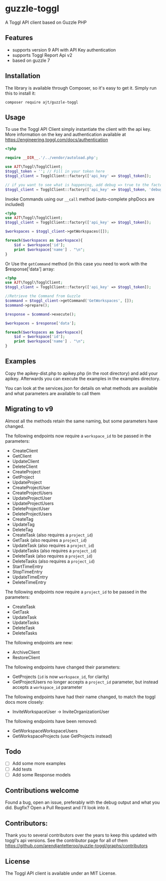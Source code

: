 guzzle-toggl
============

A Toggl API client based on Guzzle PHP

## Features

* supports version 9 API with API Key authentication
* supports Toggl Report Api v2 
* based on guzzle 7 

## Installation

The library is available through Composer, so it's easy to get it. 
Simply run this to install it:

    composer require ajt/guzzle-toggl

## Usage
    
To use the Toggl API Client simply instantiate the client with the api key.
More information on the key and authentication available at https://engineering.toggl.com/docs/authentication

```php
<?php

require __DIR__.'/../vendor/autoload.php';

use AJT\Toggl\TogglClient;
$toggl_token = ''; // Fill in your token here
$toggl_client = TogglClient::factory(['api_key' => $toggl_token]);

// if you want to see what is happening, add debug => true to the factory call
$toggl_client = TogglClient::factory(['api_key' => $toggl_token, 'debug' => true]); 
```

Invoke Commands using our `__call` method (auto-complete phpDocs are included)

```php
<?php 
use AJT\Toggl\TogglClient;
$toggl_client = TogglClient::factory(['api_key' => $toggl_token]);

$workspaces = $toggl_client->getWorkspaces([]);

foreach($workspaces as $workspace){
	$id = $workspace['id'];
	print $workspace['name'] . "\n";
}
``` 

Or Use the `getCommand` method (in this case you need to work with the $response['data'] array:

```php
<?php 
use AJT\Toggl\TogglClient;
$toggl_client = TogglClient::factory(['api_key' => $toggl_token]);

//Retrieve the Command from Guzzle
$command = $toggl_client->getCommand('GetWorkspaces', []);
$command->prepare();

$response = $command->execute();

$workspaces = $response['data'];

foreach($workspaces as $workspace){
	$id = $workspace['id'];
	print $workspace['name'] . "\n";
}
```

## Examples
Copy the apikey-dist.php to apikey.php (in the root directory) and add your apikey.
Afterwards you can execute the examples in the examples directory. 

You can look at the services.json for details on what methods are available and what parameters are available to call them

## Migrating to v9
Almost all the methods retain the same naming, but some parameters have changed.

The following endpoints now require a `workspace_id` to be passed in the parameters:
- CreateClient
- GetClient
- UpdateClient
- DeleteClient
- CreateProject
- GetProject
- UpdateProject
- CreateProjectUser
- CreateProjectUsers
- UpdateProjectUser
- UpdateProjectUsers
- DeleteProjectUser
- DeleteProjectUsers
- CreateTag
- UpdateTag
- DeleteTag
- CreateTask (also requires a `project_id`)
- GetTask (also requires a `project_id`)
- UpdateTask (also requires a `project_id`)
- UpdateTasks (also requires a `project_id`)
- DeleteTask (also requires a `project_id`)
- DeleteTasks (also requires a `project_id`)
- StartTimeEntry
- StopTimeEntry
- UpdateTimeEntry
- DeleteTimeEntry

The following endpoints now require a `project_id` to be passed in the parameters:
- CreateTask
- GetTask
- UpdateTask
- UpdateTasks
- DeleteTask
- DeleteTasks

The following endpoints are new:
- ArchiveClient
- RestoreClient

The following endpoints have changed their parameters:
- GetProjects (`id` is now `workspace_id`, for clarity)
- GetProjectUsers no longer accepts a `project_id` parameter, but instead accepts a `workspace_id` parameter

The following endpoints have had their name changed, to match the toggl docs more closely:
- InviteWorkspaceUser -> InviteOrganizationUser

The following endpoints have been removed:
- GetWorkspaceWorkspaceUsers
- GetWorkspaceProjects (use GetProjects instead)

## Todo

- [ ] Add some more examples
- [ ] Add tests
- [ ] Add some Response models

## Contributions welcome

Found a bug, open an issue, preferably with the debug output and what you did. 
Bugfix? Open a Pull Request and I'll look into it. 

## Contributors:
Thank you to several contributors over the years to keep this updated with toggl's api versions.
See the contributor page for all of them https://github.com/arendjantetteroo/guzzle-toggl/graphs/contributors

## License

The Toggl API client is available under an MIT License.
